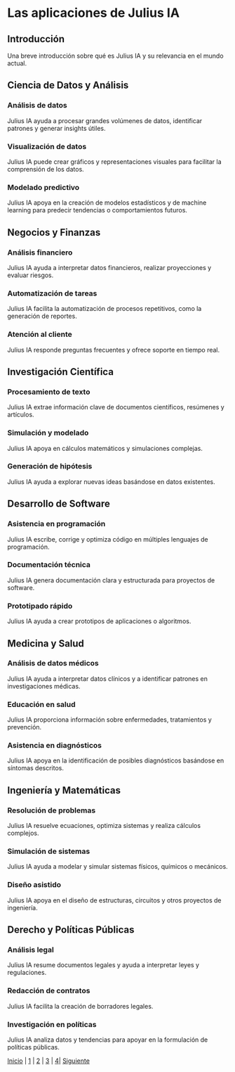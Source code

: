 # Las aplicaciones de Julius IA

## Introducción
Una breve introducción sobre qué es Julius IA y su relevancia en el mundo actual.

## Ciencia de Datos y Análisis
### Análisis de datos
Julius IA ayuda a procesar grandes volúmenes de datos, identificar patrones y generar insights útiles.
### Visualización de datos
Julius IA puede crear gráficos y representaciones visuales para facilitar la comprensión de los datos.
### Modelado predictivo
Julius IA apoya en la creación de modelos estadísticos y de machine learning para predecir tendencias o comportamientos futuros.

## Negocios y Finanzas
### Análisis financiero
Julius IA ayuda a interpretar datos financieros, realizar proyecciones y evaluar riesgos.
### Automatización de tareas
Julius IA facilita la automatización de procesos repetitivos, como la generación de reportes.
### Atención al cliente
Julius IA responde preguntas frecuentes y ofrece soporte en tiempo real.

## Investigación Científica
### Procesamiento de texto
Julius IA extrae información clave de documentos científicos, resúmenes y artículos.
### Simulación y modelado
Julius IA apoya en cálculos matemáticos y simulaciones complejas.
### Generación de hipótesis
Julius IA ayuda a explorar nuevas ideas basándose en datos existentes.

## Desarrollo de Software
### Asistencia en programación
Julius IA escribe, corrige y optimiza código en múltiples lenguajes de programación.
### Documentación técnica
Julius IA genera documentación clara y estructurada para proyectos de software.
### Prototipado rápido
Julius IA ayuda a crear prototipos de aplicaciones o algoritmos.

## Medicina y Salud
### Análisis de datos médicos
Julius IA ayuda a interpretar datos clínicos y a identificar patrones en investigaciones médicas.
### Educación en salud
Julius IA proporciona información sobre enfermedades, tratamientos y prevención.
### Asistencia en diagnósticos
Julius IA apoya en la identificación de posibles diagnósticos basándose en síntomas descritos.

## Ingeniería y Matemáticas
### Resolución de problemas
Julius IA resuelve ecuaciones, optimiza sistemas y realiza cálculos complejos.
### Simulación de sistemas
Julius IA ayuda a modelar y simular sistemas físicos, químicos o mecánicos.
### Diseño asistido
Julius IA apoya en el diseño de estructuras, circuitos y otros proyectos de ingeniería.

## Derecho y Políticas Públicas
### Análisis legal
Julius IA resume documentos legales y ayuda a interpretar leyes y regulaciones.
### Redacción de contratos
Julius IA facilita la creación de borradores legales.
### Investigación en políticas
Julius IA analiza datos y tendencias para apoyar en la formulación de políticas públicas.

[Inicio](Anàlisis_de_dades4.md) | [1](Las_aplicaciones_de_la_IA4.md) | [2](inpacto_en_el_sector4.md) | [3](Impacto_ambiental4.md) | [4](Propostes_per_minimitzar_els_impactes_ambientals4.md)| [Siguiente](inpacto_en_el_sector4.md)
